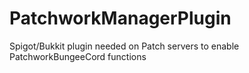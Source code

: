 PatchworkManagerPlugin
======================
Spigot/Bukkit plugin needed on Patch servers to enable PatchworkBungeeCord functions